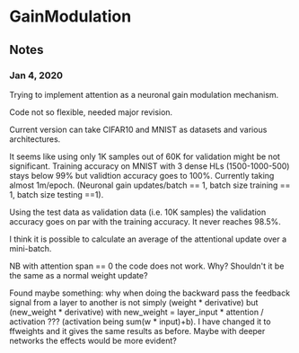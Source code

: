 # GainModulation

## Notes

### Jan 4, 2020

Trying to implement attention as a neuronal gain modulation mechanism. 

Code not so flexible, needed major revision. 

Current version can take CIFAR10 and MNIST as datasets and various architectures.

It seems like using only 1K samples out of 60K for validation might be not significant. Training accuracy on MNIST with 3 dense HLs (1500-1000-500) stays below 99% but validtion accuracy goes to 100%. Currently taking almost 1m/epoch. (Neuronal gain updates/batch == 1, batch size training == 1, batch size testing ==1).

Using the test data as validation data (i.e. 10K samples) the validation accuracy goes on par with the training accuracy. It never reaches 98.5%.

I think it is possible to calculate an average of the attentional update over a mini-batch. 

NB with attention span == 0 the code does not work. Why? Shouldn't it be the same as a normal weight update?

Found maybe something: why when doing the backward pass the feedback signal from a layer to another is not simply (weight * derivative) but (new_weight * derivative) with new_weight = layer_input * attention / activation ??? (activation being sum(w * input)+b). I have changed it to ffweights and it gives the same results as before. Maybe with deeper networks the effects would be more evident?
